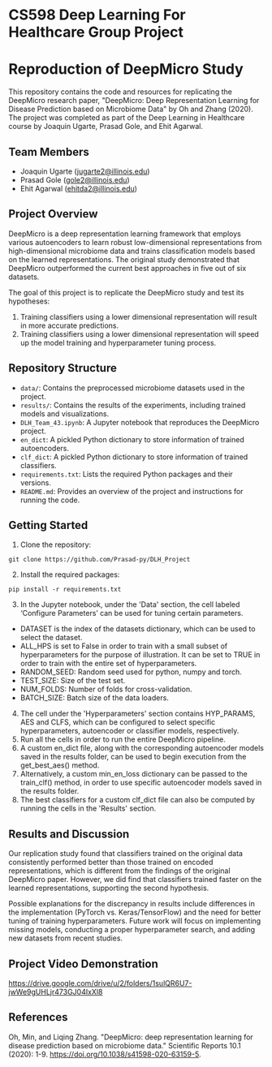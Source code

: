 # CS598 Deep Learning For Healthcare Group Project

# Reproduction of DeepMicro Study


This repository contains the code and resources for replicating the DeepMicro research paper, "DeepMicro: Deep Representation Learning for Disease Prediction based on Microbiome Data" by Oh and Zhang (2020). The project was completed as part of the Deep Learning in Healthcare course by Joaquin Ugarte, Prasad Gole, and Ehit Agarwal.

## Team Members

- Joaquin Ugarte (jugarte2@illinois.edu)
- Prasad Gole (gole2@illinois.edu)
- Ehit Agarwal (ehitda2@illinois.edu)

## Project Overview

DeepMicro is a deep representation learning framework that employs various autoencoders to learn robust low-dimensional representations from high-dimensional microbiome data and trains classification models based on the learned representations. The original study demonstrated that DeepMicro outperformed the current best approaches in five out of six datasets.

The goal of this project is to replicate the DeepMicro study and test its hypotheses:
1. Training classifiers using a lower dimensional representation will result in more accurate predictions.
2. Training classifiers using a lower dimensional representation will speed up the model training and hyperparameter tuning process.

## Repository Structure

- `data/`: Contains the preprocessed microbiome datasets used in the project.
- `results/`: Contains the results of the experiments, including trained models and visualizations.
- `DLH_Team_43.ipynb`: A Jupyter notebook that reproduces the DeepMicro project.
- `en_dict`: A pickled Python dictionary to store information of trained autoencoders.
- `clf_dict`: A pickled Python dictionary to store information of trained classifiers.
- `requirements.txt`: Lists the required Python packages and their versions.
- `README.md`: Provides an overview of the project and instructions for running the code.

## Getting Started

1. Clone the repository:
```
git clone https://github.com/Prasad-py/DLH_Project
```
2. Install the required packages:
```
pip install -r requirements.txt
```
3. In the Jupyter notebook, under the 'Data' section, the cell labeled ‘Configure Parameters’ can be used for tuning certain parameters.
  - DATASET is the index of the datasets dictionary, which can be used to select the dataset.
  - ALL_HPS is set to False in order to train with a small subset of hyperparameters for the purpose of illustration. It can be set to TRUE in order to train with the entire set of hyperparameters.
  - RANDOM_SEED: Random seed used for python, numpy and torch.
  - TEST_SIZE: Size of the test set.
  - NUM_FOLDS: Number of folds for cross-validation.
  - BATCH_SIZE: Batch size of the data loaders.
4. The cell under the 'Hyperparameters' section contains HYP_PARAMS, AES and CLFS, which can be configured to select specific hyperparameters, autoencoder or classifier models, respectively.
5. Run all the cells in order to run the entire DeepMicro pipeline.
6. A custom en_dict file, along with the corresponding autoencoder models saved in the results folder, can be used to begin execution from the get_best_aes() method.
7. Alternatively, a custom min_en_loss dictionary can be passed to the train_clf() method, in order to use specific autoencoder models saved in the results folder.
8. The best classifiers for a custom clf_dict file can also be computed by running the cells in the 'Results' section.
## Results and Discussion

Our replication study found that classifiers trained on the original data consistently performed better than those trained on encoded representations, which is different from the findings of the original DeepMicro paper. However, we did find that classifiers trained faster on the learned representations, supporting the second hypothesis.

Possible explanations for the discrepancy in results include differences in the implementation (PyTorch vs. Keras/TensorFlow) and the need for better tuning of training hyperparameters. Future work will focus on implementing missing models, conducting a proper hyperparameter search, and adding new datasets from recent studies.

## Project Video Demonstration

https://drive.google.com/drive/u/2/folders/1sulQR6U7-jwWe9gUHLjr473GJ04IxXl8

## References

Oh, Min, and Liqing Zhang. "DeepMicro: deep representation learning for disease prediction based on microbiome data." Scientific Reports 10.1 (2020): 1-9. https://doi.org/10.1038/s41598-020-63159-5.
